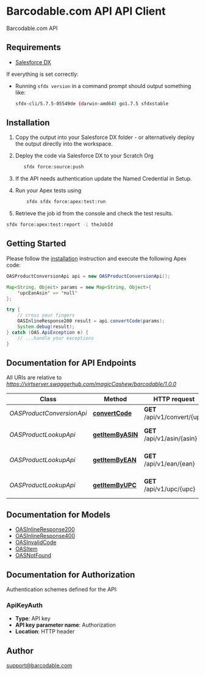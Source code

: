 # Barcodable.com API API Client


Barcodable.com API

## Requirements

- [Salesforce DX](https://www.salesforce.com/products/platform/products/salesforce-dx/)

If everything is set correctly:

- Running `sfdx version` in a command prompt should output something like:

  ```bash
  sfdx-cli/5.7.5-05549de (darwin-amd64) go1.7.5 sfdxstable
  ```

## Installation

1. Copy the output into your Salesforce DX folder - or alternatively deploy the output directly into the workspace.
2. Deploy the code via Salesforce DX to your Scratch Org

   ```bash
      sfdx force:source:push
   ```

3. If the API needs authentication update the Named Credential in Setup.
4. Run your Apex tests using

   ```bash
       sfdx sfdx force:apex:test:run
   ```

5. Retrieve the job id from the console and check the test results.

  ```bash
  sfdx force:apex:test:report -i theJobId
  ```

## Getting Started

Please follow the [installation](#installation) instruction and execute the following Apex code:

```java
OASProductConversionApi api = new OASProductConversionApi();

Map<String, Object> params = new Map<String, Object>{
    'upcEanAsin' => 'null'
};

try {
    // cross your fingers
    OASInlineResponse200 result = api.convertCode(params);
    System.debug(result);
} catch (OAS.ApiException e) {
    // ...handle your exceptions
}
```

## Documentation for API Endpoints

All URIs are relative to *https://virtserver.swaggerhub.com/magicCashew/barcodable/1.0.0*

Class | Method | HTTP request | Description
------------ | ------------- | ------------- | -------------
*OASProductConversionApi* | [**convertCode**](OASProductConversionApi.md#convertCode) | **GET** /api/v1/convert/{upc | ean | asin} | Convert between UPC, EAN, and ASIN product codes.
*OASProductLookupApi* | [**getItemByASIN**](OASProductLookupApi.md#getItemByASIN) | **GET** /api/v1/asin/{asin} | Find item by asin code
*OASProductLookupApi* | [**getItemByEAN**](OASProductLookupApi.md#getItemByEAN) | **GET** /api/v1/ean/{ean} | Find item by UPC code
*OASProductLookupApi* | [**getItemByUPC**](OASProductLookupApi.md#getItemByUPC) | **GET** /api/v1/upc/{upc} | Find item by UPC code


## Documentation for Models

 - [OASInlineResponse200](OASInlineResponse200.md)
 - [OASInlineResponse400](OASInlineResponse400.md)
 - [OASInvalidCode](OASInvalidCode.md)
 - [OASItem](OASItem.md)
 - [OASNotFound](OASNotFound.md)


## Documentation for Authorization

Authentication schemes defined for the API:
### ApiKeyAuth


- **Type**: API key
- **API key parameter name**: Authorization
- **Location**: HTTP header


## Author

support@barcodable.com

